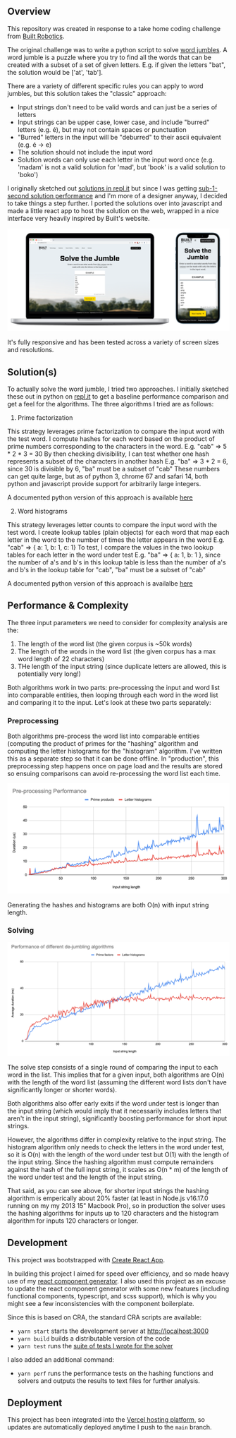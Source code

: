 ## Overview

This repository was created in response to a take home coding challenge from [Built Robotics](https://www.builtrobotics.com/).

The original challenge was to write a python script to solve [word jumbles](https://en.wikipedia.org/wiki/Jumble). A word jumble is a puzzle where you try to find all the words that can be created with a subset of a set of given letters. E.g. if given the letters "bat", the solution would be ['at', 'tab'].

There are a variety of different specific rules you can apply to word jumbles, but this solution takes the "classic" approach:
- Input strings don't need to be valid words and can just be a series of letters
- Input strings can be upper case, lower case, and include "burred" letters (e.g. é), but may not contain spaces or punctuation
- "Burred" letters in the input will be "deburred" to their ascii equivalent (e.g. é -> e)
- The solution should not include the input word
- Solution words can only use each letter in the input word once (e.g. 'madam' is not a valid solution for 'mad', but 'book' is a valid solution to 'boko')

I originally sketched out [solutions in repl.it](https://replit.com/@PaulMandel/VioletredTanUpgrade#main.py) but since I was getting [sub-1-second solution performance](https://www.nngroup.com/articles/response-times-3-important-limits/) and I'm more of a designer anyway, I decided to take things a step further. I ported the solutions over into javascript and made a little react app to host the solution on the web, wrapped in a nice interface very heavily inspired by Built's website.

![mockups](https://raw.githubusercontent.com/paulmand3l/built-robotics-takehome/main/media/ui_mockups.png)

It's fully responsive and has been tested across a variety of screen sizes and resolutions.

## Solution(s)

To actually solve the word jumble, I tried two approaches. I initially sketched these out in python on [repl.it](https://replit.com/@PaulMandel/VioletredTanUpgrade#main.py) to get a baseline performance comparison and get a feel for the algorithms. The three algorithms I tried are as follows:

1. Prime factorization

This strategy leverages prime factorization to compare the input word with the test word. I compute hashes for each word based on the product of prime numbers corresponding to the characters in the word.
  E.g. "cab" => 5 * 2 * 3 = 30
By then checking divisibility, I can test whether one hash represents a subset of the characters in another hash
  E.g. "ba" => 3 * 2 = 6, since 30 is divisible by 6, "ba" must be a subset of "cab"
These numbers can get quite large, but as of python 3, chrome 67 and safari 14, both python and javascript provide support for arbitrarily large integers.

A documented python version of this approach is available [here](https://gist.github.com/paulmand3l/36ecbbd3c13075a71928450d253c26fd)

2. Word histograms

This strategy leverages letter counts to compare the input word with the test word. I create lookup tables (plain objects) for each word that map each letter in the word to the number of times the letter appears in the word
  E.g. "cab" => { a: 1, b: 1, c: 1}
To test, I compare the values in the two lookup tables for each letter in the word under test
  E.g. "ba" => { a: 1, b: 1 }, since the number of a's and b's in this lookup table is less than the number of a's and b's in the lookup table for "cab", "ba" must be a subset of "cab"

A documented python version of this approach is availalbe [here](https://gist.github.com/paulmand3l/633066481d5578f957fa83b44554a20a)

## Performance & Complexity

The three input parameters we need to consider for complexity analysis are the:
1. The length of the word list (the given corpus is ~50k words)
2. The length of the words in the word list (the given corpus has a max word length of 22 characters)
3. THe length of the input string (since duplicate letters are allowed, this is potentially very long!)

Both algorithms work in two parts: pre-processing the input and word list into comparable entities, then looping through each word in the word list and comparing it to the input. Let's look at these two parts separately:

### Preprocessing

Both algorithms pre-process the word list into comparable entities (computing the product of primes for the "hashing" algorithm and computing the letter histograms for the "histogram" algorithm. I've written this as a separate step so that it can be done offline. In "production", this preprocessing step happens once on page load and the results are stored so ensuing comparisons can avoid re-processing the word list each time.

![preprocessing_performance](https://raw.githubusercontent.com/paulmand3l/built-robotics-takehome/main/media/preprocessor_performance.png)

Generating the hashes and histograms are both O(n) with input string length.

### Solving

![solution_performance](https://raw.githubusercontent.com/paulmand3l/built-robotics-takehome/main/media/algorithm_performance.png)

The solve step consists of a single round of comparing the input to each word in the list. This implies that for a given input, both algorithms are O(n) with the length of the word list (assuming the different word lists don't have significantly longer or shorter words).

Both algorithms also offer early exits if the word under test is longer than the input string (which would imply that it necessarily includes letters that aren't in the input string), significantly boosting performance for short input strings.

However, the algorithms differ in complexity relative to the input string. The histogram algorithm only needs to check the letters in the word under test, so it is O(n) with the length of the word under test but O(1) with the length of the input string. Since the hashing algorithm must compute remainders against the hash of the full input string, it scales as O(n * m) of the length of the word under test and the length of the input string.

That said, as you can see above, for shorter input strings the hashing algorithm is emperically about 20% faster (at least in Node.js v16.17.0 running on my my 2013 15" Macbook Pro), so in production the solver uses the hashing algorithms for inputs up to 120 characters and the histogram algorithm for inputs 120 characters or longer.

## Development

This project was bootstrapped with [Create React App](https://github.com/facebook/create-react-app).

In building this project I aimed for speed over efficiency, and so made heavy use of my [react component generator](https://marketplace.visualstudio.com/items?itemName=CraftyAsTheFox.NewReactComponentMenuItem). I also used this project as an excuse to update the react component generator with some new features (including functional components, typescript, and scss support), which is why you might see a few inconsistencies with the component boilerplate.

Since this is based on CRA, the standard CRA scripts are available:
- `yarn start` starts the development server at [http://localhost:3000](http://localhost:3000)
- `yarn build` builds a distributable version of the code
- `yarn test` runs the [suite of tests I wrote for the solver](https://github.com/paulmand3l/built-robotics-takehome/blob/main/src/App/JumbleSolver/solve.test.ts)

I also added an additional command:
- `yarn perf` runs the performance tests on the hashing functions and solvers and outputs the results to text files for further analysis.

## Deployment

This project has been integrated into the [Vercel hosting platform](https://vercel.com/), so updates are automatically deployed anytime I push to the `main` branch.
